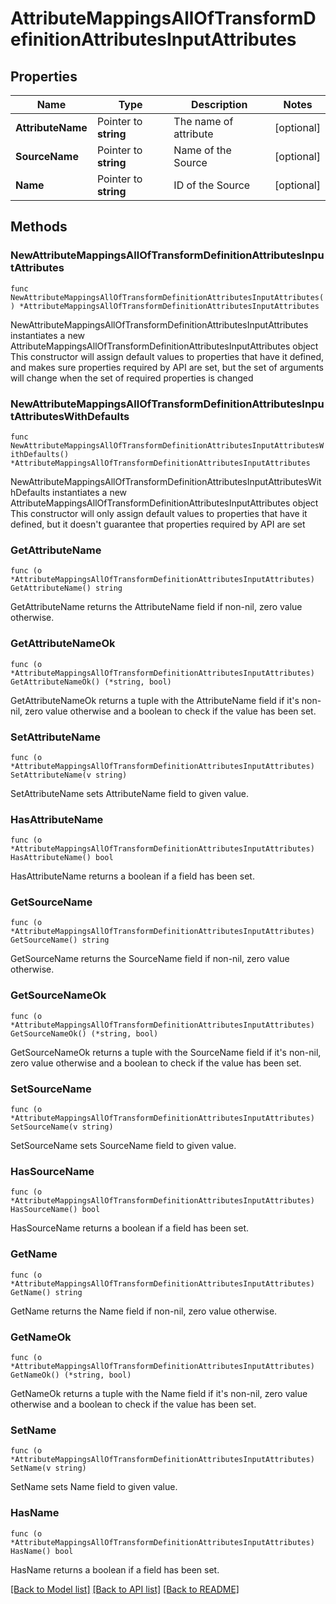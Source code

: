# AttributeMappingsAllOfTransformDefinitionAttributesInputAttributes

## Properties

Name | Type | Description | Notes
------------ | ------------- | ------------- | -------------
**AttributeName** | Pointer to **string** | The name of attribute | [optional] 
**SourceName** | Pointer to **string** | Name of the Source | [optional] 
**Name** | Pointer to **string** | ID of the Source | [optional] 

## Methods

### NewAttributeMappingsAllOfTransformDefinitionAttributesInputAttributes

`func NewAttributeMappingsAllOfTransformDefinitionAttributesInputAttributes() *AttributeMappingsAllOfTransformDefinitionAttributesInputAttributes`

NewAttributeMappingsAllOfTransformDefinitionAttributesInputAttributes instantiates a new AttributeMappingsAllOfTransformDefinitionAttributesInputAttributes object
This constructor will assign default values to properties that have it defined,
and makes sure properties required by API are set, but the set of arguments
will change when the set of required properties is changed

### NewAttributeMappingsAllOfTransformDefinitionAttributesInputAttributesWithDefaults

`func NewAttributeMappingsAllOfTransformDefinitionAttributesInputAttributesWithDefaults() *AttributeMappingsAllOfTransformDefinitionAttributesInputAttributes`

NewAttributeMappingsAllOfTransformDefinitionAttributesInputAttributesWithDefaults instantiates a new AttributeMappingsAllOfTransformDefinitionAttributesInputAttributes object
This constructor will only assign default values to properties that have it defined,
but it doesn't guarantee that properties required by API are set

### GetAttributeName

`func (o *AttributeMappingsAllOfTransformDefinitionAttributesInputAttributes) GetAttributeName() string`

GetAttributeName returns the AttributeName field if non-nil, zero value otherwise.

### GetAttributeNameOk

`func (o *AttributeMappingsAllOfTransformDefinitionAttributesInputAttributes) GetAttributeNameOk() (*string, bool)`

GetAttributeNameOk returns a tuple with the AttributeName field if it's non-nil, zero value otherwise
and a boolean to check if the value has been set.

### SetAttributeName

`func (o *AttributeMappingsAllOfTransformDefinitionAttributesInputAttributes) SetAttributeName(v string)`

SetAttributeName sets AttributeName field to given value.

### HasAttributeName

`func (o *AttributeMappingsAllOfTransformDefinitionAttributesInputAttributes) HasAttributeName() bool`

HasAttributeName returns a boolean if a field has been set.

### GetSourceName

`func (o *AttributeMappingsAllOfTransformDefinitionAttributesInputAttributes) GetSourceName() string`

GetSourceName returns the SourceName field if non-nil, zero value otherwise.

### GetSourceNameOk

`func (o *AttributeMappingsAllOfTransformDefinitionAttributesInputAttributes) GetSourceNameOk() (*string, bool)`

GetSourceNameOk returns a tuple with the SourceName field if it's non-nil, zero value otherwise
and a boolean to check if the value has been set.

### SetSourceName

`func (o *AttributeMappingsAllOfTransformDefinitionAttributesInputAttributes) SetSourceName(v string)`

SetSourceName sets SourceName field to given value.

### HasSourceName

`func (o *AttributeMappingsAllOfTransformDefinitionAttributesInputAttributes) HasSourceName() bool`

HasSourceName returns a boolean if a field has been set.

### GetName

`func (o *AttributeMappingsAllOfTransformDefinitionAttributesInputAttributes) GetName() string`

GetName returns the Name field if non-nil, zero value otherwise.

### GetNameOk

`func (o *AttributeMappingsAllOfTransformDefinitionAttributesInputAttributes) GetNameOk() (*string, bool)`

GetNameOk returns a tuple with the Name field if it's non-nil, zero value otherwise
and a boolean to check if the value has been set.

### SetName

`func (o *AttributeMappingsAllOfTransformDefinitionAttributesInputAttributes) SetName(v string)`

SetName sets Name field to given value.

### HasName

`func (o *AttributeMappingsAllOfTransformDefinitionAttributesInputAttributes) HasName() bool`

HasName returns a boolean if a field has been set.


[[Back to Model list]](../README.md#documentation-for-models) [[Back to API list]](../README.md#documentation-for-api-endpoints) [[Back to README]](../README.md)


